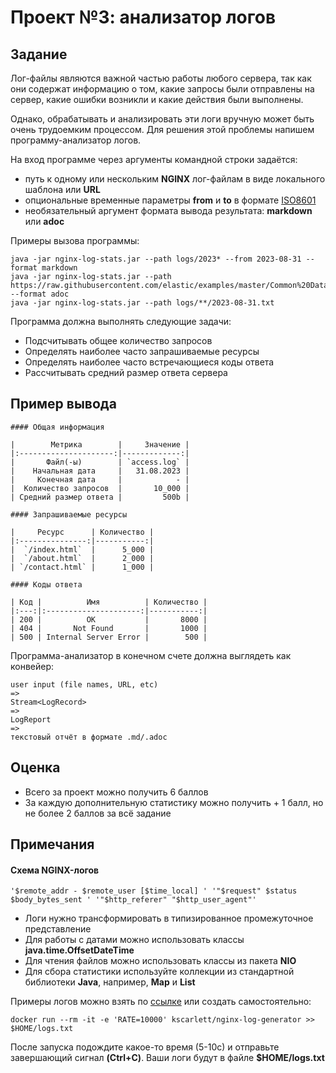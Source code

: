 # Проект №3: анализатор логов

## Задание

Лог-файлы являются важной частью работы любого сервера, так как они содержат информацию о том, какие запросы были
отправлены на сервер, какие ошибки возникли и какие действия были выполнены.

Однако, обрабатывать и анализировать эти логи вручную может быть очень трудоемким процессом. Для решения этой проблемы
напишем программу-анализатор логов.

На вход программе через аргументы командной строки задаётся:

* путь к одному или нескольким **NGINX** лог-файлам в виде локального шаблона или **URL**
* опциональные временные параметры **from** и **to** в формате [ISO8601](https://ru.wikipedia.org/wiki/ISO_8601)
* необязательный аргумент формата вывода результата: **markdown** или **adoc**

Примеры вызова программы:

    java -jar nginx-log-stats.jar --path logs/2023* --from 2023-08-31 --format markdown
    java -jar nginx-log-stats.jar --path https://raw.githubusercontent.com/elastic/examples/master/Common%20Data%20Formats/nginx_logs/nginx_logs --format adoc
    java -jar nginx-log-stats.jar --path logs/**/2023-08-31.txt

Программа должна выполнять следующие задачи:

* Подсчитывать общее количество запросов
* Определять наиболее часто запрашиваемые ресурсы
* Определять наиболее часто встречающиеся коды ответа
* Рассчитывать средний размер ответа сервера

## Пример вывода

    #### Общая информация

    |        Метрика        |     Значение |
    |:---------------------:|-------------:|
    |       Файл(-ы)        | `access.log` |
    |    Начальная дата     |   31.08.2023 |
    |     Конечная дата     |            - |
    |  Количество запросов  |       10_000 |
    | Средний размер ответа |         500b |

    #### Запрашиваемые ресурсы

    |     Ресурс      | Количество |
    |:---------------:|-----------:|
    |  `/index.html`  |      5_000 |
    |  `/about.html`  |      2_000 |
    | `/contact.html` |      1_000 |

    #### Коды ответа

    | Код |          Имя          | Количество |
    |:---:|:---------------------:|-----------:|
    | 200 |          OK           |       8000 |
    | 404 |       Not Found       |       1000 |
    | 500 | Internal Server Error |        500 |

Программа-анализатор в конечном счете должна выглядеть как конвейер:

    user input (file names, URL, etc)
    =>
    Stream<LogRecord>
    =>
    LogReport
    =>
    текстовый отчёт в формате .md/.adoc

## Оценка

* Всего за проект можно получить 6 баллов
* За каждую дополнительную статистику можно получить + 1 балл, но не более 2 баллов за всё задание

## Примечания

#### Схема NGINX-логов

    '$remote_addr - $remote_user [$time_local] ' '"$request" $status $body_bytes_sent ' '"$http_referer" "$http_user_agent"'

* Логи нужно трансформировать в типизированное промежуточное представление
* Для работы с датами можно использовать классы **java.time.OffsetDateTime**
* Для чтения файлов можно использовать классы из пакета **NIO**
* Для сбора статистики используйте коллекции из стандартной библиотеки **Java**, например, **Map** и **List**

Примеры логов можно взять
по [ссылке](https://raw.githubusercontent.com/elastic/examples/master/Common%20Data%20Formats/nginx_logs/nginx_logs) или
создать самостоятельно:

    docker run --rm -it -e 'RATE=10000' kscarlett/nginx-log-generator >> $HOME/logs.txt

После запуска подождите какое-то время (5-10с) и отправьте завершающий сигнал **(Ctrl+C)**. Ваши логи будут в файле
**$HOME/logs.txt**
